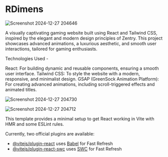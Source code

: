 # RDimens

![Screenshot 2024-12-27 204646](https://github.com/user-attachments/assets/00280cb8-060b-4d3c-a7f9-5909b8cd993c)

A visually captivating gaming website built using React and Tailwind CSS, inspired by the elegant and modern design principles of Zentry. This project showcases advanced animations, a luxurious aesthetic, and smooth user interactions, tailored for gaming enthusiasts.

Technologies Used -

React: For building dynamic and reusable components, ensuring a smooth user interface.
Tailwind CSS: To style the website with a modern, responsive, and minimalist design.
GSAP (GreenSock Animation Platform): For creating advanced animations, including scroll-triggered effects and animated titles.

![Screenshot 2024-12-27 204730](https://github.com/user-attachments/assets/1de8212e-7593-4990-926c-c86f4a023022)

![Screenshot 2024-12-27 204712](https://github.com/user-attachments/assets/294ce244-ddb1-4f23-8299-bd9001cec039)

This template provides a minimal setup to get React working in Vite with HMR and some ESLint rules.


Currently, two official plugins are available:

- [@vitejs/plugin-react](https://github.com/vitejs/vite-plugin-react/blob/main/packages/plugin-react/README.md) uses [Babel](https://babeljs.io/) for Fast Refresh
- [@vitejs/plugin-react-swc](https://github.com/vitejs/vite-plugin-react-swc) uses [SWC](https://swc.rs/) for Fast Refresh
